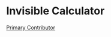# Invisible Calculator

<a href="https://github.com/cimplesid" target="_blank"> Primary Contributor </a>
